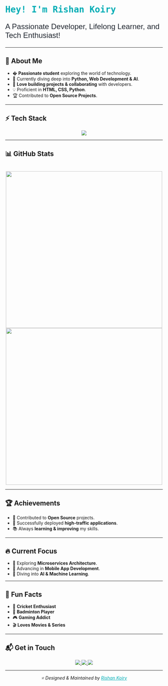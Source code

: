 <p align="center">
  <h1 style="font-family: 'Fira Code', monospace; color: #00ADB5;">Hey! I'm Rishan Koiry</h1>
  <p style="font-family: Arial, sans-serif; font-size: 1.5rem; color: #222831;">A Passionate Developer, Lifelong Learner, and Tech Enthusiast!</p>
</p>

---

## 🌌 **About Me**
- � **Passionate student** exploring the world of technology.
- 🌱 Currently diving deep into **Python, Web Development & AI**.
- 🚀 **Love building projects & collaborating** with developers.
- 💡 Proficient in **HTML, CSS, Python**.
- 🏆 Contributed to **Open Source Projects**.

---

## ⚡ **Tech Stack**
<p align="center">
  <img src="https://skillicons.dev/icons?i=html,css,python,github" />
</p>

---

## 📊 **GitHub Stats**
<p align="center">
  <br>
  <img src="https://github-readme-stats.vercel.app/api?username=Rishan-Koiry&show_icons=true&theme=tokyonight" width="500px">
  <br>
  <img src="https://github-readme-stats.vercel.app/api/top-langs/?username=Rishan-Koiry&layout=compact&theme=tokyonight" width="500px">
</p>

---

## 🏆 **Achievements**
- 🥇 Contributed to **Open Source** projects.
- 🌟 Successfully deployed **high-traffic applications**.
- 📚 Always **learning & improving** my skills.

---

## 🔥 **Current Focus**
- 🚀 Exploring **Microservices Architecture**.
- 📱 Advancing in **Mobile App Development**.
- 🧠 Diving into **AI & Machine Learning**.

---

## 🌟 **Fun Facts**
- 🏏 **Cricket Enthusiast**
- 🏸 **Badminton Player**
- 🎮 **Gaming Addict**
- 🎬 **Loves Movies & Series**

---

## 📬 **Get in Touch**
<p align="center">
  <a href="https://www.linkedin.com/in/rishan-koiry">
    <img src="https://img.shields.io/badge/LinkedIn-0077B5?style=for-the-badge&logo=linkedin&logoColor=white" />
  </a>
  <a href="mailto:koiryrishan1@gmail.com">
    <img src="https://img.shields.io/badge/Gmail-D14836?style=for-the-badge&logo=gmail&logoColor=white" />
  </a>
  <a href="https://github.com/Rishan-Koiry">
    <img src="https://img.shields.io/badge/GitHub-100000?style=for-the-badge&logo=github&logoColor=white" />
  </a>
</p>

---

<p align="center">
  <i>⭐️ Designed & Maintained by <a href="https://github.com/Rishan-Koiry" style="color: #00ADB5;">Rishan Koiry</a></i>
</p>
